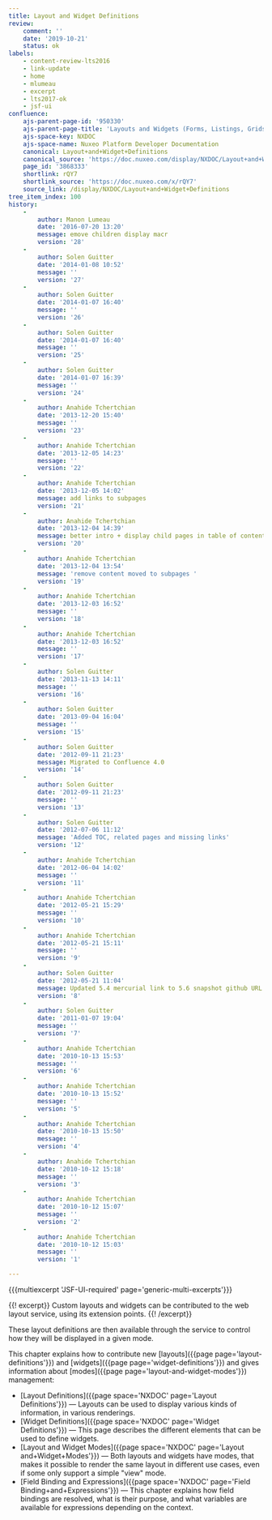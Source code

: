 ```yaml
---
title: Layout and Widget Definitions
review:
    comment: ''
    date: '2019-10-21'
    status: ok
labels:
    - content-review-lts2016
    - link-update
    - home
    - mlumeau
    - excerpt
    - lts2017-ok
    - jsf-ui
confluence:
    ajs-parent-page-id: '950330'
    ajs-parent-page-title: 'Layouts and Widgets (Forms, Listings, Grids)'
    ajs-space-key: NXDOC
    ajs-space-name: Nuxeo Platform Developer Documentation
    canonical: Layout+and+Widget+Definitions
    canonical_source: 'https://doc.nuxeo.com/display/NXDOC/Layout+and+Widget+Definitions'
    page_id: '3868333'
    shortlink: rQY7
    shortlink_source: 'https://doc.nuxeo.com/x/rQY7'
    source_link: /display/NXDOC/Layout+and+Widget+Definitions
tree_item_index: 100
history:
    -
        author: Manon Lumeau
        date: '2016-07-20 13:20'
        message: emove children display macr
        version: '28'
    -
        author: Solen Guitter
        date: '2014-01-08 10:52'
        message: ''
        version: '27'
    -
        author: Solen Guitter
        date: '2014-01-07 16:40'
        message: ''
        version: '26'
    -
        author: Solen Guitter
        date: '2014-01-07 16:40'
        message: ''
        version: '25'
    -
        author: Solen Guitter
        date: '2014-01-07 16:39'
        message: ''
        version: '24'
    -
        author: Anahide Tchertchian
        date: '2013-12-20 15:40'
        message: ''
        version: '23'
    -
        author: Anahide Tchertchian
        date: '2013-12-05 14:23'
        message: ''
        version: '22'
    -
        author: Anahide Tchertchian
        date: '2013-12-05 14:02'
        message: add links to subpages
        version: '21'
    -
        author: Anahide Tchertchian
        date: '2013-12-04 14:39'
        message: better intro + display child pages in table of contents
        version: '20'
    -
        author: Anahide Tchertchian
        date: '2013-12-04 13:54'
        message: 'remove content moved to subpages '
        version: '19'
    -
        author: Anahide Tchertchian
        date: '2013-12-03 16:52'
        message: ''
        version: '18'
    -
        author: Anahide Tchertchian
        date: '2013-12-03 16:52'
        message: ''
        version: '17'
    -
        author: Solen Guitter
        date: '2013-11-13 14:11'
        message: ''
        version: '16'
    -
        author: Solen Guitter
        date: '2013-09-04 16:04'
        message: ''
        version: '15'
    -
        author: Solen Guitter
        date: '2012-09-11 21:23'
        message: Migrated to Confluence 4.0
        version: '14'
    -
        author: Solen Guitter
        date: '2012-09-11 21:23'
        message: ''
        version: '13'
    -
        author: Solen Guitter
        date: '2012-07-06 11:12'
        message: 'Added TOC, related pages and missing links'
        version: '12'
    -
        author: Anahide Tchertchian
        date: '2012-06-04 14:02'
        message: ''
        version: '11'
    -
        author: Anahide Tchertchian
        date: '2012-05-21 15:29'
        message: ''
        version: '10'
    -
        author: Anahide Tchertchian
        date: '2012-05-21 15:11'
        message: ''
        version: '9'
    -
        author: Solen Guitter
        date: '2012-05-21 11:04'
        message: Updated 5.4 mercurial link to 5.6 snapshot github URL
        version: '8'
    -
        author: Solen Guitter
        date: '2011-01-07 19:04'
        message: ''
        version: '7'
    -
        author: Anahide Tchertchian
        date: '2010-10-13 15:53'
        message: ''
        version: '6'
    -
        author: Anahide Tchertchian
        date: '2010-10-13 15:52'
        message: ''
        version: '5'
    -
        author: Anahide Tchertchian
        date: '2010-10-13 15:50'
        message: ''
        version: '4'
    -
        author: Anahide Tchertchian
        date: '2010-10-12 15:18'
        message: ''
        version: '3'
    -
        author: Anahide Tchertchian
        date: '2010-10-12 15:07'
        message: ''
        version: '2'
    -
        author: Anahide Tchertchian
        date: '2010-10-12 15:03'
        message: ''
        version: '1'

---
```

{{{multiexcerpt 'JSF-UI-required' page='generic-multi-excerpts'}}}

{{! excerpt}}
Custom layouts and widgets can be contributed to the web layout service, using its extension points.
{{! /excerpt}}

These layout definitions are then available through the service to control how they will be displayed in a given mode.

This chapter explains how to contribute new [layouts]({{page page='layout-definitions'}}) and [widgets]({{page page='widget-definitions'}}) and gives information about [modes]({{page page='layout-and-widget-modes'}}) management:

*   [Layout Definitions]({{page space='NXDOC' page='Layout Definitions'}})&nbsp;&mdash;&nbsp;<span class="smalltext">Layouts can be used to display various kinds of information, in various renderings.&nbsp;</span>
*   [Widget Definitions]({{page space='NXDOC' page='Widget Definitions'}})&nbsp;&mdash;&nbsp;<span class="smalltext">This page describes the different elements that can be used to define widgets.</span>
*   [Layout and Widget Modes]({{page space='NXDOC' page='Layout and+Widget+Modes'}})&nbsp;&mdash;&nbsp;<span class="smalltext">Both layouts and widgets have modes, that makes it possible to render the same layout in different use cases, even if some only support a simple "view" mode.</span>
*   [Field Binding and Expressions]({{page space='NXDOC' page='Field Binding+and+Expressions'}})&nbsp;&mdash;&nbsp;<span class="smalltext">This chapter explains how field bindings are resolved, what is their purpose, and what variables are available for expressions depending on the context.</span>
